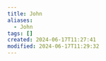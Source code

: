 ```yaml
---
title: John
aliases:
  - John
tags: []
created: 2024-06-17T11:27:41
modified: 2024-06-17T11:29:32
---
```

